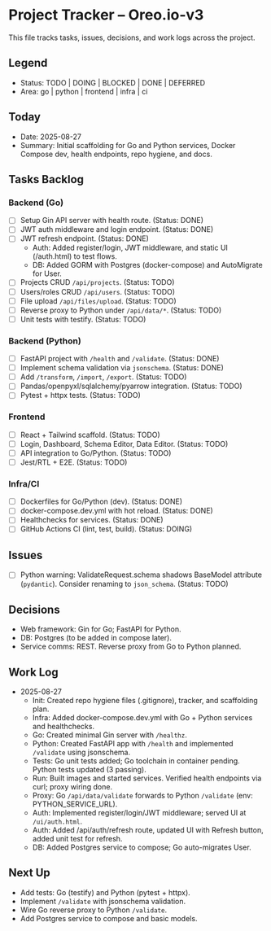 # Project Tracker – Oreo.io-v3

This file tracks tasks, issues, decisions, and work logs across the project.

## Legend
- Status: TODO | DOING | BLOCKED | DONE | DEFERRED
- Area: go | python | frontend | infra | ci

## Today
- Date: 2025-08-27
- Summary: Initial scaffolding for Go and Python services, Docker Compose dev, health endpoints, repo hygiene, and docs.

## Tasks Backlog

### Backend (Go)
- [ ] Setup Gin API server with health route. (Status: DONE)
- [ ] JWT auth middleware and login endpoint. (Status: DONE)
- [ ] JWT refresh endpoint. (Status: DONE)
  - Auth: Added register/login, JWT middleware, and static UI (/auth.html) to test flows.
  - DB: Added GORM with Postgres (docker-compose) and AutoMigrate for User.
- [ ] Projects CRUD `/api/projects`. (Status: TODO)
- [ ] Users/roles CRUD `/api/users`. (Status: TODO)
- [ ] File upload `/api/files/upload`. (Status: TODO)
- [ ] Reverse proxy to Python under `/api/data/*`. (Status: TODO)
- [ ] Unit tests with testify. (Status: TODO)

### Backend (Python)
- [ ] FastAPI project with `/health` and `/validate`. (Status: DONE)
- [ ] Implement schema validation via `jsonschema`. (Status: DONE)
- [ ] Add `/transform`, `/import`, `/export`. (Status: TODO)
- [ ] Pandas/openpyxl/sqlalchemy/pyarrow integration. (Status: TODO)
- [ ] Pytest + httpx tests. (Status: TODO)

### Frontend
- [ ] React + Tailwind scaffold. (Status: TODO)
- [ ] Login, Dashboard, Schema Editor, Data Editor. (Status: TODO)
- [ ] API integration to Go/Python. (Status: TODO)
- [ ] Jest/RTL + E2E. (Status: TODO)

### Infra/CI
- [ ] Dockerfiles for Go/Python (dev). (Status: DONE)
- [ ] docker-compose.dev.yml with hot reload. (Status: DONE)
- [ ] Healthchecks for services. (Status: DONE)
- [ ] GitHub Actions CI (lint, test, build). (Status: DOING)

## Issues
- [ ] Python warning: ValidateRequest.schema shadows BaseModel attribute (`pydantic`). Consider renaming to `json_schema`. (Status: TODO)

## Decisions
- Web framework: Gin for Go; FastAPI for Python.
- DB: Postgres (to be added in compose later).
- Service comms: REST. Reverse proxy from Go to Python planned.

## Work Log
- 2025-08-27
  - Init: Created repo hygiene files (.gitignore), tracker, and scaffolding plan.
  - Infra: Added docker-compose.dev.yml with Go + Python services and healthchecks.
  - Go: Created minimal Gin server with `/healthz`.
  - Python: Created FastAPI app with `/health` and implemented `/validate` using jsonschema.
  - Tests: Go unit tests added; Go toolchain in container pending. Python tests updated (3 passing).
  - Run: Built images and started services. Verified health endpoints via curl; proxy wiring done.
  - Proxy: Go `/api/data/validate` forwards to Python `/validate` (env: PYTHON_SERVICE_URL).
  - Auth: Implemented register/login/JWT middleware; served UI at `/ui/auth.html`.
  - Auth: Added /api/auth/refresh route, updated UI with Refresh button, added unit test for refresh.
  - DB: Added Postgres service to compose; Go auto-migrates User.

## Next Up
- Add tests: Go (testify) and Python (pytest + httpx).
- Implement `/validate` with jsonschema validation.
- Wire Go reverse proxy to Python `/validate`.
- Add Postgres service to compose and basic models.